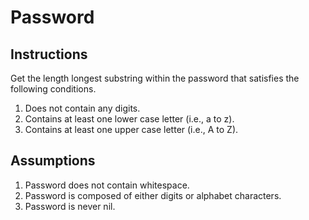 # Password

## Instructions

Get the length longest substring within the password that satisfies the following conditions.

1. Does not contain any digits.
2. Contains at least one lower case letter (i.e., a to z).
3. Contains at least one upper case letter (i.e., A to Z).


## Assumptions

1. Password does not contain whitespace.
2. Password is composed of either digits or alphabet characters.
3. Password is never nil.
